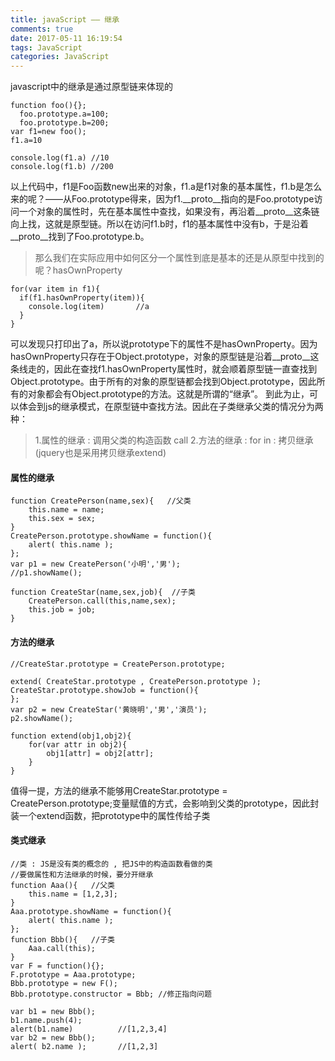 ```yaml
---
title: javaScript —— 继承
comments: true
date: 2017-05-11 16:19:54
tags: JavaScript
categories: JavaScript
---
```

javascript中的继承是通过原型链来体现的
<!-- more -->
```
function foo(){};
  foo.prototype.a=100;
  foo.prototype.b=200;
var f1=new foo();
f1.a=10

console.log(f1.a) //10
console.log(f1.b) //200
```
以上代码中，f1是Foo函数new出来的对象，f1.a是f1对象的基本属性，f1.b是怎么来的呢？——从Foo.prototype得来，因为f1.__proto__指向的是Foo.prototype访问一个对象的属性时，先在基本属性中查找，如果没有，再沿着__proto__这条链向上找，这就是原型链。所以在访问f1.b时，f1的基本属性中没有b，于是沿着__proto__找到了Foo.prototype.b。
>那么我们在实际应用中如何区分一个属性到底是基本的还是从原型中找到的呢？hasOwnProperty

```
for(var item in f1){
  if(f1.hasOwnProperty(item)){
    console.log(item)       //a
  }
}
```
可以发现只打印出了a，所以说prototype下的属性不是hasOwnProperty。因为hasOwnProperty只存在于Object.prototype，对象的原型链是沿着__proto__这条线走的，因此在查找f1.hasOwnProperty属性时，就会顺着原型链一直查找到Object.prototype。由于所有的对象的原型链都会找到Object.prototype，因此所有的对象都会有Object.prototype的方法。这就是所谓的“继承”。
到此为止，可以体会到js的继承模式，在原型链中查找方法。因此在子类继承父类的情况分为两种：
>1.属性的继承 : 调用父类的构造函数 call
2.方法的继承 : for in :  拷贝继承 (jquery也是采用拷贝继承extend)

#### 属性的继承
```
function CreatePerson(name,sex){   //父类
	this.name = name;
	this.sex = sex;
}
CreatePerson.prototype.showName = function(){
	alert( this.name );
};
var p1 = new CreatePerson('小明','男');
//p1.showName();

function CreateStar(name,sex,job){  //子类
	CreatePerson.call(this,name,sex);
	this.job = job;
}
```
#### 方法的继承
```
//CreateStar.prototype = CreatePerson.prototype;

extend( CreateStar.prototype , CreatePerson.prototype );
CreateStar.prototype.showJob = function(){
};
var p2 = new CreateStar('黄晓明','男','演员');
p2.showName();

function extend(obj1,obj2){
	for(var attr in obj2){
		obj1[attr] = obj2[attr];
	}
}
```
值得一提，方法的继承不能够用CreateStar.prototype = CreatePerson.prototype;变量赋值的方式，会影响到父类的prototype，因此封装一个extend函数，把prototype中的属性传给子类

#### 类式继承
```
//类 : JS是没有类的概念的 , 把JS中的构造函数看做的类
//要做属性和方法继承的时候，要分开继承
function Aaa(){   //父类
	this.name = [1,2,3];
}
Aaa.prototype.showName = function(){
	alert( this.name );
};
function Bbb(){   //子类
	Aaa.call(this);
}
var F = function(){};
F.prototype = Aaa.prototype;
Bbb.prototype = new F();
Bbb.prototype.constructor = Bbb; //修正指向问题

var b1 = new Bbb();
b1.name.push(4);
alert(b1.name)          //[1,2,3,4]
var b2 = new Bbb();
alert( b2.name );       //[1,2,3]
```
